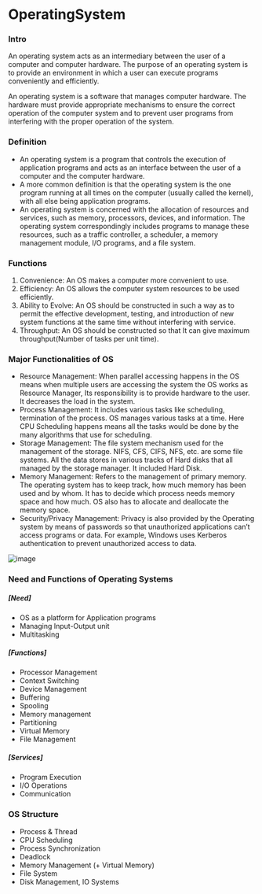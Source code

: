 # OperatingSystem

### Intro
An operating system acts as an intermediary between the user of a computer and computer hardware. The purpose of an operating system is to provide an environment in which a user can execute programs conveniently and efficiently. 

An operating system is a software that manages computer hardware. The hardware must provide appropriate mechanisms to ensure the correct operation of the computer system and to prevent user programs from interfering with the proper operation of the system. 

### Definition
- An operating system is a program that controls the execution of application programs and acts as an interface between the user of a computer and the computer hardware.
- A more common definition is that the operating system is the one program running at all times on the computer (usually called the kernel), with all else being application programs.
- An operating system is concerned with the allocation of resources and services, such as memory, processors, devices, and information. The operating system correspondingly includes programs to manage these resources, such as a traffic controller, a scheduler, a memory management module, I/O programs, and a file system.

### Functions
1. Convenience: An OS makes a computer more convenient to use.
2. Efficiency: An OS allows the computer system resources to be used efficiently.
3. Ability to Evolve: An OS should be constructed in such a way as to permit the effective development, testing, and introduction of new system functions at the same time without interfering with service.
4. Throughput: An OS should be constructed so that It can give maximum throughput(Number of tasks per unit time).

### Major Functionalities of OS
- Resource Management: When parallel accessing happens in the OS means when multiple users are accessing the system the OS works as Resource Manager, Its responsibility is to provide hardware to the user. It decreases the load in the system.
- Process Management: It includes various tasks like scheduling, termination of the process. OS manages various tasks at a time. Here CPU Scheduling happens means all the tasks would be done by the many algorithms that use for scheduling.
- Storage Management: The file system mechanism used for the management of the storage. NIFS, CFS, CIFS, NFS, etc. are some file systems. All the data stores in various tracks of Hard disks that all managed by the storage manager. It included Hard Disk.
- Memory Management: Refers to the management of primary memory. The operating system has to keep track, how much memory has been used and by whom. It has to decide which process needs memory space and how much. OS also has to allocate and deallocate the memory space.
- Security/Privacy Management: Privacy is also provided by the Operating system by means of passwords so that unauthorized applications can’t access programs or data. For example, Windows uses Kerberos authentication to prevent unauthorized access to data.

![image](https://user-images.githubusercontent.com/105867034/181890211-e148f94f-7564-4a35-bf20-c1c924287107.png)

### Need and Functions of Operating Systems
##### [Need]
- OS as a platform for Application programs
- Managing Input-Output unit
- Multitasking

##### [Functions]
- Processor Management
- Context Switching
- Device Management
- Buffering
- Spooling
- Memory management
- Partitioning
- Virtual Memory
- File Management

##### [Services]
- Program Execution
- I/O Operations
- Communication

### OS Structure
- Process & Thread
- CPU Scheduling
- Process Synchronization
- Deadlock
- Memory Management (+ Virtual Memory)
- File System
- Disk Management, IO Systems
